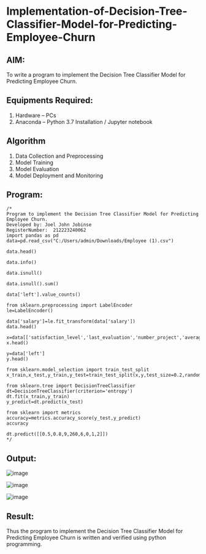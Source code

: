 # Implementation-of-Decision-Tree-Classifier-Model-for-Predicting-Employee-Churn

## AIM:
To write a program to implement the Decision Tree Classifier Model for Predicting Employee Churn.

## Equipments Required:
1. Hardware – PCs
2. Anaconda – Python 3.7 Installation / Jupyter notebook

## Algorithm
1. Data Collection and Preprocessing
2. Model Training
3. Model Evaluation
4. Model Deployment and Monitoring

## Program:
```
/*
Program to implement the Decision Tree Classifier Model for Predicting Employee Churn.
Developed by: Joel John Jobinse
RegisterNumber:  212223240062
import pandas as pd
data=pd.read_csv("C:/Users/admin/Downloads/Employee (1).csv")

data.head()

data.info()

data.isnull()

data.isnull().sum()

data['left'].value_counts()

from sklearn.preprocessing import LabelEncoder
le=LabelEncoder()

data['salary']=le.fit_transform(data['salary'])
data.head()

x=data[['satisfaction_level','last_evaluation','number_project','average_montly_hours','time_spend_company','Work_accident','promotion_last_5years','salary']]
x.head()

y=data['left']
y.head()

from sklearn.model_selection import train_test_split
x_train,x_test,y_train,y_test=train_test_split(x,y,test_size=0.2,random_state=100)

from sklearn.tree import DecisionTreeClassifier
dt=DecisionTreeClassifier(criterion='entropy')
dt.fit(x_train,y_train)
y_predict=dt.predict(x_test)

from sklearn import metrics
accuracy=metrics.accuracy_score(y_test,y_predict)
accuracy

dt.predict([[0.5,0.8,9,260,6,0,1,2]])
*/
```

## Output:
![image](https://github.com/joeljohnjobinse/Implementation-of-Decision-Tree-Classifier-Model-for-Predicting-Employee-Churn/assets/138955488/8db9b260-4b19-410a-8252-58428f850d7e)

![image](https://github.com/joeljohnjobinse/Implementation-of-Decision-Tree-Classifier-Model-for-Predicting-Employee-Churn/assets/138955488/1919e90f-b84c-4922-aa38-322d9e5b8c08)

![image](https://github.com/joeljohnjobinse/Implementation-of-Decision-Tree-Classifier-Model-for-Predicting-Employee-Churn/assets/138955488/4d58de00-e475-40da-b39e-eec535114904)


## Result:
Thus the program to implement the  Decision Tree Classifier Model for Predicting Employee Churn is written and verified using python programming.
